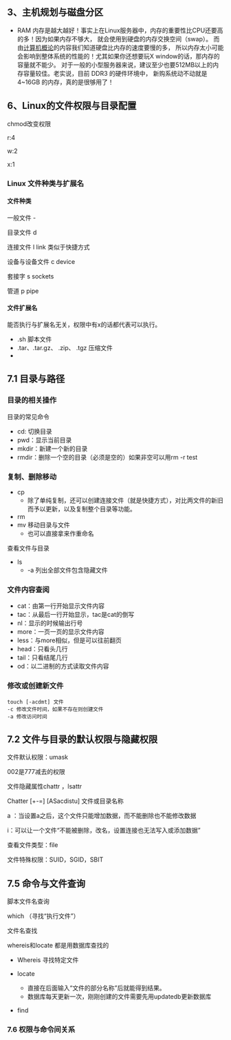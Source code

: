 ## 3、主机规划与磁盘分区

- RAM 内存是越大越好！事实上在Linux服务器中，内存的重要性比CPU还要高的多！因为如果内存不够大， 就会使用到硬盘的内存交换空间（swap）。 而由[计算机概论](https://wizardforcel.gitbooks.io/vbird-linux-basic-4e/Text/index.html)的内容我们知道硬盘比内存的速度要慢的多， 所以内存太小可能会影响到整体系统的性能的！尤其如果你还想要玩X window的话，那内存的容量就不能少。 对于一般的小型服务器来说，建议至少也要512MB以上的内存容量较佳。老实说，目前 DDR3 的硬件环境中， 新购系统动不动就是 4~16GB 的内存，真的是很够用了！

## 6、Linux的文件权限与目录配置

chmod改变权限

r:4

w:2

x:1

### Linux 文件种类与扩展名

#### 文件种类

一般文件 -

目录文件 d

连接文件 l 	link 类似于快捷方式

设备与设备文件 c 	device

套接字	s	sockets

管道	p	pipe

#### 文件扩展名

能否执行与扩展名无关，权限中有x的话都代表可以执行。

-  .sh     脚本文件
- .tar、.tar.gz、 .zip、 .tgz      压缩文件
- 









## 7.1 目录与路径

### 目录的相关操作

目录的常见命令

* cd: 切换目录
* pwd：显示当前目录
* mkdir：新建一个新的目录
* rmdir：删除一个空的目录（必须是空的）如果非空可以用rm -r test

### 复制、删除移动

* cp
  * 除了单纯复制，还可以创建连接文件（就是快捷方式），对比两文件的新旧而予以更新，以及复制整个目录等功能。
* rm
* mv    移动目录与文件
  * 也可以直接拿来作重命名

查看文件与目录

* ls
  * -a 列出全部文件包含隐藏文件

### 文件内容查阅

* cat：由第一行开始显示文件内容
* tac：从最后一行开始显示，tac是cat的倒写
* nl：显示的时候输出行号
* more：一页一页的显示文件内容
* less：与more相似，但是可以往前翻页
* head：只看头几行
* tail：只看结尾几行
* od：以二进制的方式读取文件内容

### 修改或创建新文件

~~~ 
touch [-acdmt] 文件
-c 修改文件时间，如果不存在则创建文件
-a 修改访问时间
~~~

## 7.2 文件与目录的默认权限与隐藏权限

文件默认权限：umask

002是777减去的权限

文件隐藏属性chattr ，lsattr

Chatter [+-=] [ASacdistu] 文件或目录名称

a ：当设置a之后，这个文件只能增加数据，而不能删除也不能修改数据

i：可以让一个文件“不能被删除，改名，设置连接也无法写入或添加数据”

查看文件类型：file

文件特殊权限：SUID，SGID，SBIT

## 7.5 命令与文件查询

脚本文件名查询

which （寻找“执行文件”）

文件名查找

whereis和locate 都是用数据库查找的

- Whereis 寻找特定文件

- locate 
  - 直接在后面输入“文件的部分名称”后就能得到结果。
  - 数据库每天更新一次，刚刚创建的文件需要先用updatedb更新数据库
- find



### 7.6 权限与命令间关系

